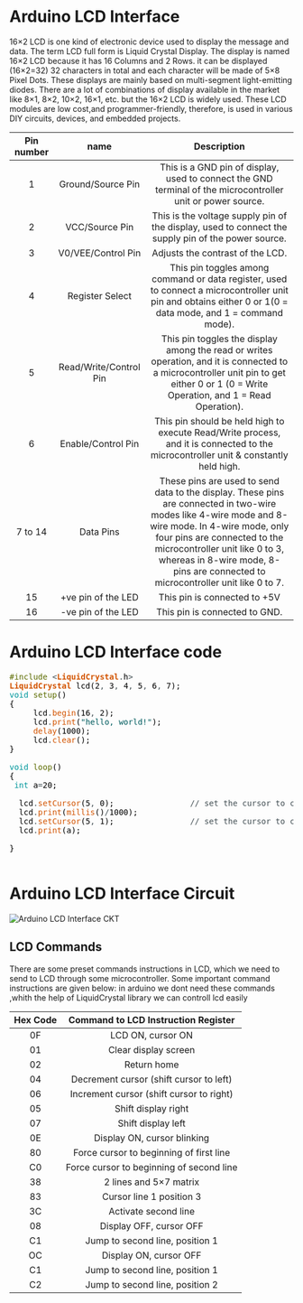 # Arduino LCD Interface

16×2 LCD is one kind of electronic device used to display the message and data.
The term LCD full form is Liquid Crystal Display.  The display is named 16×2 LCD
because it has 16 Columns and 2 Rows. it can be displayed (16×2=32) 32 characters 
in total and each character will be made of 5×8 Pixel Dots. These displays are mainly
based on multi-segment light-emitting diodes.  There are a lot of combinations of display 
available in the market like 8×1, 8×2, 10×2, 16×1, etc. but the 16×2 LCD is widely used.
These LCD modules are low cost,and programmer-friendly, therefore, is used in various 
DIY circuits, devices, and embedded projects.



| Pin number |name |Description |
| :---: | :---: | :---: |
| 1 | Ground/Source Pin | This is a GND pin of display, used to connect the GND terminal of the microcontroller unit or power source. |
| 2 | VCC/Source Pin | This is the voltage supply pin of the display, used to connect the supply pin of the power source. |
| 3 | V0/VEE/Control Pin | Adjusts the contrast of the LCD. |
| 4 | Register Select|This pin toggles among command or data register, used to connect a microcontroller unit pin and obtains either 0 or 1(0 = data mode, and 1 = command mode). |
| 5 |Read/Write/Control Pin |This pin toggles the display among the read or writes operation, and it is connected to a microcontroller unit pin to get either 0 or 1 (0 = Write Operation, and 1 = Read Operation). |
| 6 |Enable/Control Pin|This pin should be held high to execute Read/Write process, and it is connected to the microcontroller unit & constantly held high. |
| 7 to 14 |Data Pins |These pins are used to send data to the display. These pins are connected in two-wire modes like 4-wire mode and 8-wire mode. In 4-wire mode, only four pins are connected to the microcontroller unit like 0 to 3, whereas in 8-wire mode, 8-pins are connected to microcontroller unit like 0 to 7. |
| 15 |+ve pin of the LED |This pin is connected to +5V |
| 16 | -ve pin of the LED |  This pin is connected to GND.|

# Arduino LCD Interface code
<pre>
<font color="#5e6d03">#include</font> <font color="#434f54">&lt;</font><b><font color="#d35400">LiquidCrystal</font></b><font color="#434f54">.</font><font color="#000000">h</font><font color="#434f54">&gt;</font>
<b><font color="#d35400">LiquidCrystal</font></b> <font color="#000000">lcd</font><font color="#000000">(</font><font color="#000000">2</font><font color="#434f54">,</font> <font color="#000000">3</font><font color="#434f54">,</font> <font color="#000000">4</font><font color="#434f54">,</font> <font color="#000000">5</font><font color="#434f54">,</font> <font color="#000000">6</font><font color="#434f54">,</font> <font color="#000000">7</font><font color="#000000">)</font><font color="#000000">;</font>
<font color="#00979c">void</font> <font color="#5e6d03">setup</font><font color="#000000">(</font><font color="#000000">)</font> 
<font color="#000000">{</font>
 &nbsp;&nbsp;&nbsp;&nbsp;<font color="#000000">lcd</font><font color="#434f54">.</font><font color="#d35400">begin</font><font color="#000000">(</font><font color="#000000">16</font><font color="#434f54">,</font> <font color="#000000">2</font><font color="#000000">)</font><font color="#000000">;</font>
 &nbsp;&nbsp;&nbsp;&nbsp;<font color="#000000">lcd</font><font color="#434f54">.</font><font color="#d35400">print</font><font color="#000000">(</font><font color="#005c5f">&#34;hello, world!&#34;</font><font color="#000000">)</font><font color="#000000">;</font>
 &nbsp;&nbsp;&nbsp;&nbsp;<font color="#d35400">delay</font><font color="#000000">(</font><font color="#000000">1000</font><font color="#000000">)</font><font color="#000000">;</font>
 &nbsp;&nbsp;&nbsp;&nbsp;<font color="#000000">lcd</font><font color="#434f54">.</font><font color="#d35400">clear</font><font color="#000000">(</font><font color="#000000">)</font><font color="#000000">;</font>
<font color="#000000">}</font>

<font color="#00979c">void</font> <font color="#5e6d03">loop</font><font color="#000000">(</font><font color="#000000">)</font>
<font color="#000000">{</font>
 <font color="#00979c">int</font> <font color="#000000">a</font><font color="#434f54">=</font><font color="#000000">20</font><font color="#000000">;</font>

 &nbsp;<font color="#000000">lcd</font><font color="#434f54">.</font><font color="#d35400">setCursor</font><font color="#000000">(</font><font color="#000000">5</font><font color="#434f54">,</font> <font color="#000000">0</font><font color="#000000">)</font><font color="#000000">;</font> &nbsp;&nbsp;&nbsp;&nbsp;&nbsp;&nbsp;&nbsp;&nbsp;&nbsp;&nbsp;&nbsp;&nbsp;&nbsp;&nbsp;&nbsp;<font color="#434f54">&#47;&#47; set the cursor to column 5, line 1</font>
 &nbsp;<font color="#000000">lcd</font><font color="#434f54">.</font><font color="#d35400">print</font><font color="#000000">(</font><font color="#d35400">millis</font><font color="#000000">(</font><font color="#000000">)</font><font color="#434f54">&#47;</font><font color="#000000">1000</font><font color="#000000">)</font><font color="#000000">;</font>
 &nbsp;<font color="#000000">lcd</font><font color="#434f54">.</font><font color="#d35400">setCursor</font><font color="#000000">(</font><font color="#000000">5</font><font color="#434f54">,</font> <font color="#000000">1</font><font color="#000000">)</font><font color="#000000">;</font> &nbsp;&nbsp;&nbsp;&nbsp;&nbsp;&nbsp;&nbsp;&nbsp;&nbsp;&nbsp;&nbsp;&nbsp;&nbsp;&nbsp;&nbsp;<font color="#434f54">&#47;&#47; set the cursor to column 5, line 2</font>
 &nbsp;<font color="#000000">lcd</font><font color="#434f54">.</font><font color="#d35400">print</font><font color="#000000">(</font><font color="#000000">a</font><font color="#000000">)</font><font color="#000000">;</font>
 
<font color="#000000">}</font>

</pre>



# Arduino LCD Interface Circuit

![Arduino LCD Interface CKT](https://github.com/HoNtErBoT/Embedded-Circuit-importat/blob/main/03_Arduino/03_Arduino%20LCD%20Circuit.png)


## LCD Commands

There are some preset commands instructions in LCD, which we need to send to LCD through some microcontroller. Some important command instructions are given below: in arduino we dont need these commands ,whith the help of LiquidCrystal library we can controll lcd easily

|Hex Code|	Command to LCD Instruction Register|
| :---: | :---: | 
|0F|	LCD ON, cursor ON|
|01|	Clear display screen|
|02|	Return home|
|04|	Decrement cursor (shift cursor to left)|
|06|	Increment cursor (shift cursor to right)|
|05|	Shift display right|
|07|	Shift display left|
|0E|	Display ON, cursor blinking|
|80|	Force cursor to beginning of first line|
|C0|	Force cursor to beginning of second line|
|38|	2 lines and 5×7 matrix|
|83|	Cursor line 1 position 3|
|3C|	Activate second line|
|08|	Display OFF, cursor OFF|
|C1|	Jump to second line, position 1|
|OC|	Display ON, cursor OFF|
|C1|	Jump to second line, position 1|
|C2|	Jump to second line, position 2|



